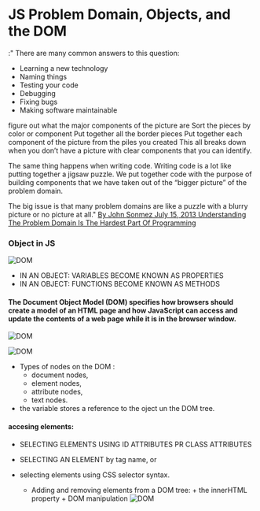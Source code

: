# JS Problem Domain, Objects, and the DOM

:"     There are many common answers to this question:

+ Learning a new technology
+ Naming things
+ Testing your code
+ Debugging
+ Fixing bugs
+ Making software maintainable

figure out what the major components of the picture are
Sort the pieces by color or component
Put together all the border pieces
Put together each component of the picture from the piles you created
This all breaks down when you don’t have a picture with clear components that you can identify.

The same thing happens when writing code.  Writing code is a lot like putting together a jigsaw puzzle.  We put together code with the purpose of building components that we have taken out of the “bigger picture” of the problem domain.

The big issue is that many problem domains are like a puzzle with a blurry picture or no picture at all." [By John Sonmez
July 15, 2013
Understanding The Problem Domain Is The Hardest Part Of Programming ](https://simpleprogrammer.com/understanding-the-problem-domain-is-the-hardest-part-of-programming)

### Object in JS
![DOM](https://devopedia.org/images/article/282/9041.1597665465.jpg)

+ IN AN OBJECT: VARIABLES BECOME KNOWN AS PROPERTIES
+ IN AN OBJECT: FUNCTIONS BECOME KNOWN AS METHODS
####  The Document Object Model (DOM) specifies how browsers should create a model of an HTML page and how JavaScript can access and update the contents of a web page while it is in the browser window.
![DOM](https://upload.wikimedia.org/wikipedia/commons/thumb/5/5a/DOM-model.svg/1200px-DOM-model.svg.png)

![DOM](https://simplesnippets.tech/wp-content/uploads/2018/10/what-is-document-object-model-in-JS-featured-image.jpg)
+  Types of nodes on the DOM :
    + document nodes,
    + element nodes,
    + attribute nodes, 
     + text nodes.
+ the variable stores a reference to the oject un the DOM tree.
#### accesing elements:
+ SELECTING ELEMENTS USING ID ATTRIBUTES PR CLASS ATTRIBUTES
+ SELECTING AN ELEMENT by tag name, or
+ selecting elements using CSS selector syntax.

    
    + Adding and removing elements from a DOM tree:
            + the innerHTML property
          + DOM manipulation
          ![DOM](https://data-flair.training/blogs/wp-content/uploads/sites/2/2019/08/JavaScript-Document-Object-Model-DOM-1200x675.jpg)
